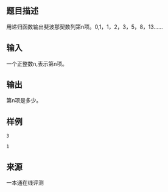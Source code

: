 ## 题目描述

用递归函数输出斐波那契数列第n项。0,1，1，2，3，5，8，13……

## 输入

一个正整数n,表示第n项。

## 输出

第n项是多少。

## 样例

```input1
3
```

```output1
1
```


 ## 来源

 一本通在线评测 